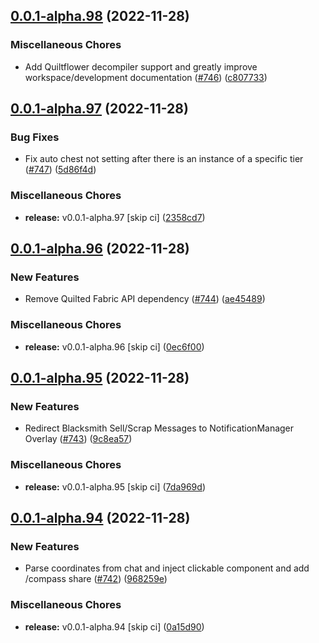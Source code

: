 ## [0.0.1-alpha.98](https://github.com/Wynntils/Artemis/compare/v0.0.1-alpha.97...v0.0.1-alpha.98) (2022-11-28)


### Miscellaneous Chores

* Add Quiltflower decompiler support and greatly improve workspace/development documentation ([#746](https://github.com/Wynntils/Artemis/issues/746)) ([c807733](https://github.com/Wynntils/Artemis/commit/c80773339465fa84a95db7123f9052964eed19ed))

## [0.0.1-alpha.97](https://github.com/Wynntils/Artemis/compare/v0.0.1-alpha.96...v0.0.1-alpha.97) (2022-11-28)


### Bug Fixes

* Fix auto chest not setting after there is an instance of a specific tier ([#747](https://github.com/Wynntils/Artemis/issues/747)) ([5d86f4d](https://github.com/Wynntils/Artemis/commit/5d86f4d4940d98167840e8886bc11d68570b6cb6))


### Miscellaneous Chores

* **release:** v0.0.1-alpha.97 [skip ci] ([2358cd7](https://github.com/Wynntils/Artemis/commit/2358cd7f658c2ce60509afc6cb659f1570ae815b))

## [0.0.1-alpha.96](https://github.com/Wynntils/Artemis/compare/v0.0.1-alpha.95...v0.0.1-alpha.96) (2022-11-28)


### New Features

* Remove Quilted Fabric API dependency ([#744](https://github.com/Wynntils/Artemis/issues/744)) ([ae45489](https://github.com/Wynntils/Artemis/commit/ae45489f5b70532759e4431fae977a4634f78bbb))


### Miscellaneous Chores

* **release:** v0.0.1-alpha.96 [skip ci] ([0ec6f00](https://github.com/Wynntils/Artemis/commit/0ec6f00c2ea92e8c5bce25ce2bafc47d1c8e2263))

## [0.0.1-alpha.95](https://github.com/Wynntils/Artemis/compare/v0.0.1-alpha.94...v0.0.1-alpha.95) (2022-11-28)


### New Features

* Redirect Blacksmith Sell/Scrap Messages to NotificationManager Overlay ([#743](https://github.com/Wynntils/Artemis/issues/743)) ([9c8ea57](https://github.com/Wynntils/Artemis/commit/9c8ea57baf2491c2d3f9daefc5e4ecad6e337740))


### Miscellaneous Chores

* **release:** v0.0.1-alpha.95 [skip ci] ([7da969d](https://github.com/Wynntils/Artemis/commit/7da969d7173ca9216327813f1160cf9a2a8f0c9d))

## [0.0.1-alpha.94](https://github.com/Wynntils/Artemis/compare/v0.0.1-alpha.93...v0.0.1-alpha.94) (2022-11-28)


### New Features

* Parse coordinates from chat and inject clickable component and add /compass share ([#742](https://github.com/Wynntils/Artemis/issues/742)) ([968259e](https://github.com/Wynntils/Artemis/commit/968259ec808ca9f6bb93e370c8f2707d98ac4c3c))


### Miscellaneous Chores

* **release:** v0.0.1-alpha.94 [skip ci] ([0a15d90](https://github.com/Wynntils/Artemis/commit/0a15d90d243b5f4aea1b19e82f8cdb7f51e14c25))

